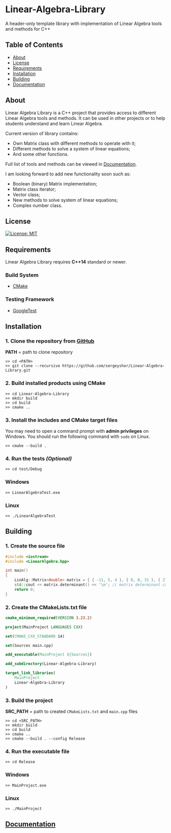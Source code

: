 # **Linear-Algebra-Library**
A header-only template library with implementation of Linear Algebra tools and methods for C++
## **Table of Contents**
- [About](#about)
- [License](#license)
- [Requirements](#requirements)
- [Installation](#installation) 
- [Building](#building) 
- [Documentation](#documentation)

## **About**
Linear Algebra Library is a C++ project that provides access to different Linear Algebra tools and methods. It can be used in other projects or to help students understand and learn Linear Algebra.

Current version of library contains:
- Own Matrix class with different methods to operate with it;
- Different methods to solve a system of linear equations;
- And some other functions.

Full list of tools and methods can be viewed in [Documentation](https://github.com/sergeyshor/Linear-Algebra-Library/blob/main/docs/Documentation.md).

I am looking forward to add new functionality soon such as:
- Boolean (binary) Matrix implementation;
- Matrix class iterator;
- Vector class;
- New methods to solve system of linear equations;
- Complex number class.

## **License**
[![License: MIT](https://img.shields.io/badge/License-MIT-yellow.svg)](https://choosealicense.com/licenses/mit/)

## **Requirements**
Linear Algebra Library requires **C++14** standard or newer.

### **Build System**
- [CMake](https://cmake.org/)

### **Testing Framework**
- [GoogleTest](https://google.github.io/googletest/)

## **Installation**

### 1. Clone the repository from [GitHub](https://github.com/sergeyshor/Linear-Algebra-Library)
**PATH** = path to clone repository
```console
>> cd <PATH>
>> git clone --recursive https://github.com/sergeyshor/Linear-Algebra-Library.git
```

### 2. Build installed products using CMake
```console
>> cd Linear-Algebra-Library
>> mkdir build
>> cd build
>> cmake ..
```

### 3. Install the includes and CMake target files 
You may need to open a command prompt with **admin privileges** on Windows.
You should run the following command with `sudo` on Linux.
```console
>> cmake --build .
```

### 4. Run the tests *(Optional)*
```console
>> cd test/Debug
```
### **Windows**
```console
>> LinearAlgebraTest.exe
```
### **Linux**
```console
>> ./LinearAlgebraTest
```

## **Building**

### 1. Create the source file
```cpp
#include <iostream>
#include <LinearAlgebra.hpp>

int main() 
{
    LinAlg::Matrix<double> matrix = { { -11, 5, 4 }, { 8, 0, 31 }, { 27, -3, 16 } };
    std::cout << matrix.determinant() << '\n'; // matrix determinant calculation
    return 0;
}
```

### 2. Create the CMakeLists.txt file
```cmake
cmake_minimum_required(VERSION 3.23.2)

project(MainProject LANGUAGES CXX)

set(CMAKE_CXX_STANDARD 14)

set(Sources main.cpp)

add_executable(MainProject ${Sources})

add_subdirectory(Linear-Algebra-Library)

target_link_libraries(
    MainProject
    Linear-Algebra-Library
)
```

### 3. Build the project
**SRC_PATH** = path to created `CMakeLists.txt` and `main.cpp` files
```console
>> cd <SRC_PATH>
>> mkdir build
>> cd build
>> cmake ..
>> cmake --build . --config Release
```

### 4. Run the executable file
```console
>> cd Release
```
### **Windows**
```console
>> MainProject.exe
```
### **Linux**
```console
>> ./MainProject
```

## **[Documentation](https://github.com/sergeyshor/Linear-Algebra-Library/blob/main/docs/Documentation.md)**

